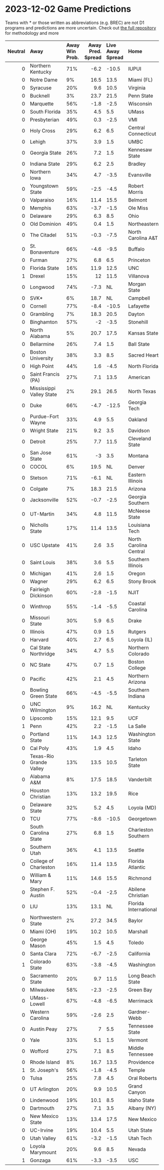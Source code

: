 # 2023-12-02 Game Predictions
Teams with * or those written as abbreviations (e.g. BREC) are not D1 programs and predictions are more uncertain. Check out [the full repository](https://github.com/grdavis/college-basketball-elo) for methodology and more

|   Neutral | Away                     | Away Win Prob.   |   Away Pred. Spread | Live Away Spread   | Home                   | Home Win Prob.   |   Home Pred. Spread |
|----------:|:-------------------------|:-----------------|--------------------:|:-------------------|:-----------------------|:-----------------|--------------------:|
|         0 | Northern Kentucky        | 71%              |                -6.2 | -10.5              | IUPUI                  | 29%              |                 6.2 |
|         0 | Notre Dame               | 9%               |                16.5 | 13.5               | Miami (FL)             | 91%              |               -16.5 |
|         0 | Syracuse                 | 20%              |                 9.6 | 10.5               | Virginia               | 80%              |                -9.6 |
|         0 | Bucknell                 | 3%               |                23.7 | 21.5               | Penn State             | 97%              |               -23.7 |
|         0 | Marquette                | 56%              |                -1.8 | -2.5               | Wisconsin              | 44%              |                 1.8 |
|         0 | South Florida            | 35%              |                 4.5 | 5.5                | UMass                  | 65%              |                -4.5 |
|         0 | Presbyterian             | 49%              |                 0.3 | -2.5               | VMI                    | 51%              |                -0.3 |
|         0 | Holy Cross               | 29%              |                 6.2 | 6.5                | Central Connecticut    | 71%              |                -6.2 |
|         0 | Lehigh                   | 37%              |                 3.9 | 1.5                | UMBC                   | 63%              |                -3.9 |
|         0 | Georgia State            | 26%              |                 7.2 | 1.5                | Kennesaw State         | 74%              |                -7.2 |
|         0 | Indiana State            | 29%              |                 6.2 | 2.5                | Bradley                | 71%              |                -6.2 |
|         0 | Northern Iowa            | 34%              |                 4.7 | -3.5               | Evansville             | 66%              |                -4.7 |
|         0 | Youngstown State         | 59%              |                -2.5 | -4.5               | Robert Morris          | 41%              |                 2.5 |
|         0 | Valparaiso               | 16%              |                11.4 | 15.5               | Belmont                | 84%              |               -11.4 |
|         0 | Memphis                  | 63%              |                -3.7 | -1.5               | Ole Miss               | 37%              |                 3.7 |
|         0 | Delaware                 | 29%              |                 6.3 | 8.5                | Ohio                   | 71%              |                -6.3 |
|         0 | Old Dominion             | 49%              |                 0.4 | 1.5                | Northeastern           | 51%              |                -0.4 |
|         0 | The Citadel              | 51%              |                -0.3 | -7.5               | North Carolina A&T     | 49%              |                 0.3 |
|         0 | St. Bonaventure          | 66%              |                -4.6 | -9.5               | Buffalo                | 34%              |                 4.6 |
|         0 | Furman                   | 27%              |                 6.8 | 6.5                | Princeton              | 73%              |                -6.8 |
|         0 | Florida State            | 16%              |                11.9 | 12.5               | UNC                    | 84%              |               -11.9 |
|         1 | Drexel                   | 15%              |                12   | 11.5               | Villanova              | 85%              |               -12   |
|         0 | Longwood                 | 74%              |                -7.3 | NL                 | Morgan State           | 26%              |                 7.3 |
|         0 | SVK*                     | 6%               |                18.7 | NL                 | Campbell               | 94%              |               -18.7 |
|         0 | Cornell                  | 77%              |                -8.4 | -10.5              | Lafayette              | 23%              |                 8.4 |
|         0 | Grambling                | 7%               |                18.3 | 20.5               | Dayton                 | 93%              |               -18.3 |
|         0 | Binghamton               | 57%              |                -2   | -3.5               | Stonehill              | 43%              |                 2   |
|         0 | North Alabama            | 5%               |                20.7 | 17.5               | Kansas State           | 95%              |               -20.7 |
|         0 | Bellarmine               | 26%              |                 7.4 | 1.5                | Ball State             | 74%              |                -7.4 |
|         0 | Boston University        | 38%              |                 3.3 | 8.5                | Sacred Heart           | 62%              |                -3.3 |
|         0 | High Point               | 44%              |                 1.6 | -4.5               | North Florida          | 56%              |                -1.6 |
|         0 | Saint Francis (PA)       | 27%              |                 7.1 | 13.5               | American               | 73%              |                -7.1 |
|         0 | Mississippi Valley State | 2%               |                29.1 | 26.5               | North Texas            | 98%              |               -29.1 |
|         0 | Duke                     | 66%              |                -4.7 | -12.5              | Georgia Tech           | 34%              |                 4.7 |
|         0 | Purdue-Fort Wayne        | 33%              |                 4.9 | 5.5                | Oakland                | 67%              |                -4.9 |
|         0 | Wright State             | 21%              |                 9.2 | 3.5                | Davidson               | 79%              |                -9.2 |
|         0 | Detroit                  | 25%              |                 7.7 | 11.5               | Cleveland State        | 75%              |                -7.7 |
|         0 | San Jose State           | 61%              |                -3   | 3.5                | Montana                | 39%              |                 3   |
|         0 | COCOL                    | 6%               |                19.5 | NL                 | Denver                 | 94%              |               -19.5 |
|         0 | Stetson                  | 71%              |                -6.1 | NL                 | Eastern Illinois       | 29%              |                 6.1 |
|         0 | Colgate                  | 7%               |                18.3 | 21.5               | Arizona                | 93%              |               -18.3 |
|         0 | Jacksonville             | 52%              |                -0.7 | -2.5               | Georgia Southern       | 48%              |                 0.7 |
|         0 | UT-Martin                | 34%              |                 4.8 | 11.5               | McNeese State          | 66%              |                -4.8 |
|         0 | Nicholls State           | 17%              |                11.4 | 13.5               | Louisiana Tech         | 83%              |               -11.4 |
|         0 | USC Upstate              | 41%              |                 2.6 | 3.5                | North Carolina Central | 59%              |                -2.6 |
|         0 | Saint Louis              | 38%              |                 3.6 | 5.5                | Southern Illinois      | 62%              |                -3.6 |
|         0 | Michigan                 | 41%              |                 2.6 | 1.5                | Oregon                 | 59%              |                -2.6 |
|         0 | Wagner                   | 29%              |                 6.2 | 6.5                | Stony Brook            | 71%              |                -6.2 |
|         0 | Fairleigh Dickinson      | 60%              |                -2.8 | -1.5               | NJIT                   | 40%              |                 2.8 |
|         0 | Winthrop                 | 55%              |                -1.4 | -5.5               | Coastal Carolina       | 45%              |                 1.4 |
|         0 | Missouri State           | 30%              |                 5.9 | 6.5                | Drake                  | 70%              |                -5.9 |
|         0 | Illinois                 | 47%              |                 0.9 | 1.5                | Rutgers                | 53%              |                -0.9 |
|         0 | Harvard                  | 40%              |                 2.7 | 6.5                | Loyola (IL)            | 60%              |                -2.7 |
|         0 | Cal State Northridge     | 34%              |                 4.7 | 5.5                | Northern Colorado      | 66%              |                -4.7 |
|         0 | NC State                 | 47%              |                 0.7 | 1.5                | Boston College         | 53%              |                -0.7 |
|         0 | Pacific                  | 42%              |                 2.1 | 4.5                | Northern Arizona       | 58%              |                -2.1 |
|         0 | Bowling Green State      | 66%              |                -4.5 | -5.5               | Southern Indiana       | 34%              |                 4.5 |
|         0 | UNC Wilmington           | 9%               |                16.2 | NL                 | Kentucky               | 91%              |               -16.2 |
|         0 | Lipscomb                 | 15%              |                12.1 | 9.5                | UCF                    | 85%              |               -12.1 |
|         1 | Penn                     | 42%              |                 2.2 | -1.5               | La Salle               | 58%              |                -2.2 |
|         0 | Portland State           | 11%              |                14.3 | 12.5               | Washington State       | 89%              |               -14.3 |
|         0 | Cal Poly                 | 43%              |                 1.9 | 4.5                | Idaho                  | 57%              |                -1.9 |
|         0 | Texas-Rio Grande Valley  | 13%              |                13.5 | 10.5               | Tarleton State         | 87%              |               -13.5 |
|         0 | Alabama A&M              | 8%               |                17.5 | 18.5               | Vanderbilt             | 92%              |               -17.5 |
|         0 | Houston Christian        | 13%              |                13.2 | 19.5               | Rice                   | 87%              |               -13.2 |
|         0 | Delaware State           | 32%              |                 5.2 | 4.5                | Loyola (MD)            | 68%              |                -5.2 |
|         0 | TCU                      | 77%              |                -8.6 | -10.5              | Georgetown             | 23%              |                 8.6 |
|         0 | South Carolina State     | 27%              |                 6.8 | 1.5                | Charleston Southern    | 73%              |                -6.8 |
|         0 | Southern Utah            | 36%              |                 4.1 | 13.5               | Seattle                | 64%              |                -4.1 |
|         0 | College of Charleston    | 16%              |                11.4 | 13.5               | Florida Atlantic       | 84%              |               -11.4 |
|         0 | William & Mary           | 11%              |                14.6 | 15.5               | Richmond               | 89%              |               -14.6 |
|         0 | Stephen F. Austin        | 52%              |                -0.4 | -2.5               | Abilene Christian      | 48%              |                 0.4 |
|         0 | LIU                      | 13%              |                13.1 | NL                 | Florida International  | 87%              |               -13.1 |
|         0 | Northwestern State       | 2%               |                27.2 | 34.5               | Baylor                 | 98%              |               -27.2 |
|         0 | Miami (OH)               | 19%              |                10.2 | 10.5               | Marshall               | 81%              |               -10.2 |
|         0 | George Mason             | 45%              |                 1.5 | 4.5                | Toledo                 | 55%              |                -1.5 |
|         0 | Santa Clara              | 72%              |                -6.7 | -2.5               | California             | 28%              |                 6.7 |
|         1 | Colorado State           | 63%              |                -3.8 | -4.5               | Washington             | 37%              |                 3.8 |
|         0 | Sacramento State         | 20%              |                 9.7 | 11.5               | Long Beach State       | 80%              |                -9.7 |
|         0 | Milwaukee                | 58%              |                -2.3 | -2.5               | Green Bay              | 42%              |                 2.3 |
|         0 | UMass-Lowell             | 67%              |                -4.8 | -6.5               | Merrimack              | 33%              |                 4.8 |
|         0 | Western Carolina         | 59%              |                -2.6 | 2.5                | Gardner-Webb           | 41%              |                 2.6 |
|         0 | Austin Peay              | 27%              |                 7   | 5.5                | Tennessee State        | 73%              |                -7   |
|         0 | Yale                     | 33%              |                 5.1 | 1.5                | Vermont                | 67%              |                -5.1 |
|         0 | Wofford                  | 27%              |                 7.1 | 8.5                | Middle Tennessee       | 73%              |                -7.1 |
|         0 | Rhode Island             | 8%               |                16.7 | 13.5               | Providence             | 92%              |               -16.7 |
|         1 | St. Joseph's             | 56%              |                -1.8 | -4.5               | Temple                 | 44%              |                 1.8 |
|         0 | Tulsa                    | 25%              |                 7.8 | 4.5                | Oral Roberts           | 75%              |                -7.8 |
|         0 | UT Arlington             | 20%              |                 9.9 | 10.5               | Grand Canyon           | 80%              |                -9.9 |
|         0 | Lindenwood               | 19%              |                10.1 | 8.5                | Idaho State            | 81%              |               -10.1 |
|         0 | Dartmouth                | 27%              |                 7.1 | 3.5                | Albany (NY)            | 73%              |                -7.1 |
|         0 | New Mexico State         | 13%              |                13.4 | 17.5               | New Mexico             | 87%              |               -13.4 |
|         0 | UC-Irvine                | 19%              |                10.4 | 5.5                | Utah State             | 81%              |               -10.4 |
|         0 | Utah Valley              | 61%              |                -3.2 | -1.5               | Utah Tech              | 39%              |                 3.2 |
|         0 | Loyola Marymount         | 20%              |                 9.6 | 8.5                | Nevada                 | 80%              |                -9.6 |
|         1 | Gonzaga                  | 61%              |                -3.3 | -3.5               | USC                    | 39%              |                 3.3 |